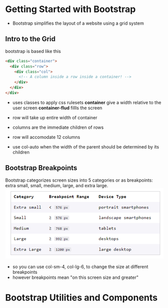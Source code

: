 # Getting Started with Bootstrap
* Bootstrap simplifies the layout of a website using a grid system


## Intro to the Grid
bootstrap is based like this
```html
<div class="container">
  <div class="row">
    <div class="col">
      <!-- A column inside a row inside a container! -->
    </div>
  </div>
</div>
```


* uses classes to apply css rulesets
__container__ give a width relative to the user screen
__container-flud__ fillls the screen

* row will take up entire width of container
* columns are the immediate children of rows
* row will accomodate 12 columns

* use col-auto when the width of the parent should be determined by its children

## Bootstrap Breakpoints
Bootstrap categorizes screen sizes into 5 categories or as breakpoints: extra small, small, medium, large, and extra large. 
![1659280030115](image/README/1659280030115.png)

* so you can use col-sm-4, col-lg-6, to change the size at different breakpoints
* however breakpoints mean "on this screen size and greater"

# Bootstrap Utilities and Components